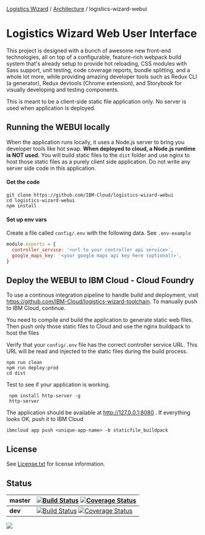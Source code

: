 [Logistics Wizard](https://github.com/IBM-Cloud/logistics-wizard/tree/master#logistics-wizard-overview) / [Architecture](https://github.com/IBM-Cloud/logistics-wizard/tree/master#architecture) / logistics-wizard-webui

# Logistics Wizard Web User Interface

This project is designed with a bunch of awesome new front-end technologies, all on top of a configurable, feature-rich webpack build system that's already setup to provide hot reloading, CSS modules with Sass support, unit testing, code coverage reports, bundle splitting, and a whole lot more, while providing amazing developer tools such as Redux CLI (a generator), Redux devtools (Chrome extension), and Storybook for visually developing and testing components.

This is meant to be a client-side static file application only. No server is used when application is deployed.


## Running the WEBUI locally

When the application runs locally, it uses a Node.js server to bring you developer tools like hot swap. **When deployed to cloud, a Node.js runtime is NOT used.** You will build static files to the `dist` folder and use nginx to host those static files as a purely client side application. Do not write any server side code in this application.

#### Get the code
```
git clone https://github.com/IBM-Cloud/logistics-wizard-webui
cd logistics-wizard-webui
npm install
```

#### Set up env vars
Create a file called `config/.env` with the following data. See `.env-example`
```javascript
module.exports = {
  controller_service: '<url to your controller api service>',
  google_maps_key: '<your google maps api key here (optional)>',
}
```

## Deploy the WEBUI to IBM Cloud - Cloud Foundry

To use a continous integration pipeline to handle build and deployment, visit https://github.com/IBM-Cloud/logistics-wizard-toolchain. To manually push to IBM Cloud, continue.

You need to compile and build the application to generate static web files. Then push only those static files to Cloud and use the nginx buildpack to host the files

Verify that your `config/.env` file has the correct controller service URL. This URL will be read and injected to the static files during the build process.
```
npm run clean
npm run deploy:prod
cd dist
```

Test to see if your application is working.

```
 npm install http-server -g
 http-server
```

The application should be available at http://127.0.0.1:8080 . If everything looks OK, push it to IBM Cloud
```
ibmcloud app push <unique-app-name> -b staticfile_buildpack
```

## License

See [License.txt](License.txt) for license information.

## Status

| **master** | [![Build Status](https://travis-ci.org/IBM-Cloud/logistics-wizard-webui.svg?branch=master)](https://travis-ci.org/IBM-Cloud/logistics-wizard-webui) [![Coverage Status](https://coveralls.io/repos/github/IBM-Cloud/logistics-wizard-webui/badge.svg?branch=master)](https://coveralls.io/github/IBM-Cloud/logistics-wizard-webui?branch=master) |
| ----- | ----- |
| **dev** | [![Build Status](https://travis-ci.org/IBM-Cloud/logistics-wizard-webui.svg?branch=dev)](https://travis-ci.org/IBM-Cloud/logistics-wizard-webui) [![Coverage Status](https://coveralls.io/repos/github/IBM-Cloud/logistics-wizard-webui/badge.svg?branch=dev)](https://coveralls.io/github/IBM-Cloud/logistics-wizard-webui?branch=dev)|
<a href="https://www.zenhub.com/"><img src="https://raw.githubusercontent.com/ZenHubIO/support/master/zenhub-badge.png"></a>